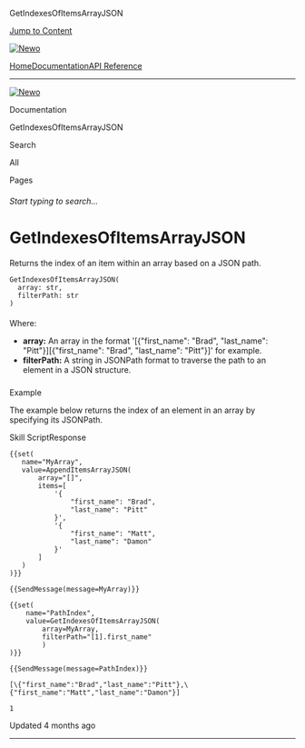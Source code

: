 GetIndexesOfItemsArrayJSON

[Jump to Content](#content)

[![Newo](https://files.readme.io/895bdeef8322f081f6d0f4507a17e414930dfddfddf1de452f458dc00698ca84-small-svgviewer-png-output_9.png)](/)

[Home](/)[Documentation](index.md)[API Reference](/reference)

* * *

[![Newo](https://files.readme.io/895bdeef8322f081f6d0f4507a17e414930dfddfddf1de452f458dc00698ca84-small-svgviewer-png-output_9.png)](/)

Documentation

GetIndexesOfItemsArrayJSON

Search

All

Pages

###### Start typing to search…

# GetIndexesOfItemsArrayJSON

Returns the index of an item within an array based on a JSON path.

```
GetIndexesOfItemsArrayJSON(
  array: str, 
  filterPath: str
)
```

#### 

Where:

[](#where)

*   **array:** An array in the format '\[{"first\_name": "Brad", "last\_name": "Pitt"}\]\[{"first\_name": "Brad", "last\_name": "Pitt"}\]' for example.
*   **filterPath:** A string in JSONPath format to traverse the path to an element in a JSON structure.

### 

Example

[](#example)

The example below returns the index of an element in an array by specifying its JSONPath.

Skill ScriptResponse

```
{{set(
   name="MyArray",
   value=AppendItemsArrayJSON(
       array="[]",
       items=[
           '{
               "first_name": "Brad",
               "last_name": "Pitt"
           }',
           '{
               "first_name": "Matt",
               "last_name": "Damon"
           }'
       ]
   )
)}}

{{SendMessage(message=MyArray)}}

{{set(
    name="PathIndex",
    value=GetIndexesOfItemsArrayJSON(
        array=MyArray, 
        filterPath="[1].first_name"
        )
)}}

{{SendMessage(message=PathIndex)}}
```

```
[\{"first_name":"Brad","last_name":"Pitt"},\{"first_name":"Matt","last_name":"Damon"}]

1
```

  

Updated 4 months ago

* * *
